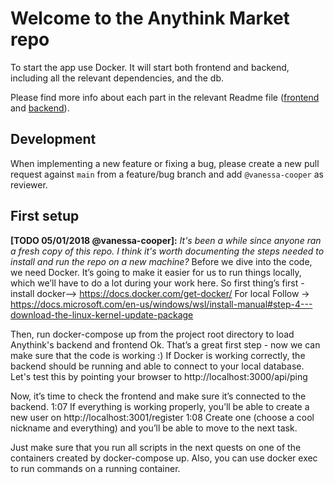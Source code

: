 # Welcome to the Anythink Market repo

To start the app use Docker. It will start both frontend and backend, including all the relevant dependencies, and the db.

Please find more info about each part in the relevant Readme file ([frontend](frontend/readme.md) and [backend](backend/README.md)).

## Development

When implementing a new feature or fixing a bug, please create a new pull request against `main` from a feature/bug branch and add `@vanessa-cooper` as reviewer.

## First setup

**[TODO 05/01/2018 @vanessa-cooper]:** _It's been a while since anyone ran a fresh copy of this repo. I think it's worth documenting the steps needed to install and run the repo on a new machine?_
Before we dive into the code, we need Docker. It’s going to make it easier for us to run things locally, which we’ll have to do a lot during your work here.
So first thing’s first - install docker--> https://docs.docker.com/get-docker/
For local Follow -> https://docs.microsoft.com/en-us/windows/wsl/install-manual#step-4---download-the-linux-kernel-update-package

Then, run docker-compose up from the project root directory to load Anythink's backend and frontend
Ok. That’s a great first step - now we can make sure that the code is working :)
If Docker is working correctly, the backend should be running and able to connect to your local database.
Let's test this by pointing your browser to http://localhost:3000/api/ping

Now, it’s time to check the frontend and make sure it’s connected to the backend.
1:07
If everything is working properly, you’ll be able to create a new user on http://localhost:3001/register
1:08
Create one (choose a cool nickname and everything) and you’ll be able to move to the next task.

Just make sure that you run all scripts in the next quests on one of the containers created by docker-compose up.  Also, you can use docker exec to run commands on a running container.

